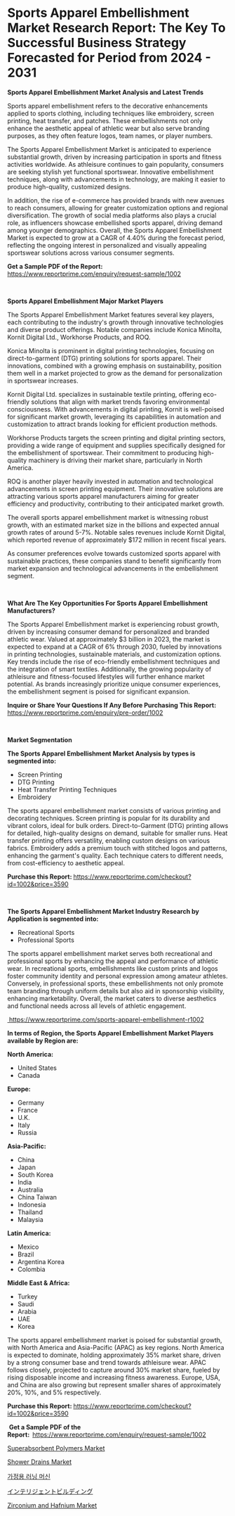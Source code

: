 <p><h1>Sports Apparel Embellishment Market Research Report: The Key To Successful Business Strategy Forecasted for Period from 2024 - 2031</h1></p><p><strong>Sports Apparel Embellishment Market Analysis and Latest Trends</strong></p>
<p><p>Sports apparel embellishment refers to the decorative enhancements applied to sports clothing, including techniques like embroidery, screen printing, heat transfer, and patches. These embellishments not only enhance the aesthetic appeal of athletic wear but also serve branding purposes, as they often feature logos, team names, or player numbers.</p><p>The Sports Apparel Embellishment Market is anticipated to experience substantial growth, driven by increasing participation in sports and fitness activities worldwide. As athleisure continues to gain popularity, consumers are seeking stylish yet functional sportswear. Innovative embellishment techniques, along with advancements in technology, are making it easier to produce high-quality, customized designs.</p><p>In addition, the rise of e-commerce has provided brands with new avenues to reach consumers, allowing for greater customization options and regional diversification. The growth of social media platforms also plays a crucial role, as influencers showcase embellished sports apparel, driving demand among younger demographics. Overall, the Sports Apparel Embellishment Market is expected to grow at a CAGR of 4.40% during the forecast period, reflecting the ongoing interest in personalized and visually appealing sportswear solutions across various consumer segments.</p></p>
<p><strong>Get a Sample PDF of the Report:&nbsp;</strong> <a href="https://www.reportprime.com/enquiry/request-sample/1002">https://www.reportprime.com/enquiry/request-sample/1002</a></p>
<p>&nbsp;</p>
<p><strong>Sports Apparel Embellishment Major Market Players</strong></p>
<p><p>The Sports Apparel Embellishment Market features several key players, each contributing to the industry's growth through innovative technologies and diverse product offerings. Notable companies include Konica Minolta, Kornit Digital Ltd., Workhorse Products, and ROQ.</p><p>Konica Minolta is prominent in digital printing technologies, focusing on direct-to-garment (DTG) printing solutions for sports apparel. Their innovations, combined with a growing emphasis on sustainability, position them well in a market projected to grow as the demand for personalization in sportswear increases.</p><p>Kornit Digital Ltd. specializes in sustainable textile printing, offering eco-friendly solutions that align with market trends favoring environmental consciousness. With advancements in digital printing, Kornit is well-poised for significant market growth, leveraging its capabilities in automation and customization to attract brands looking for efficient production methods.</p><p>Workhorse Products targets the screen printing and digital printing sectors, providing a wide range of equipment and supplies specifically designed for the embellishment of sportswear. Their commitment to producing high-quality machinery is driving their market share, particularly in North America.</p><p>ROQ is another player heavily invested in automation and technological advancements in screen printing equipment. Their innovative solutions are attracting various sports apparel manufacturers aiming for greater efficiency and productivity, contributing to their anticipated market growth.</p><p>The overall sports apparel embellishment market is witnessing robust growth, with an estimated market size in the billions and expected annual growth rates of around 5-7%. Notable sales revenues include Kornit Digital, which reported revenue of approximately $172 million in recent fiscal years.</p><p>As consumer preferences evolve towards customized sports apparel with sustainable practices, these companies stand to benefit significantly from market expansion and technological advancements in the embellishment segment.</p></p>
<p>&nbsp;</p>
<p><strong>What Are The Key Opportunities For Sports Apparel Embellishment Manufacturers?</strong></p>
<p><p>The Sports Apparel Embellishment market is experiencing robust growth, driven by increasing consumer demand for personalized and branded athletic wear. Valued at approximately $3 billion in 2023, the market is expected to expand at a CAGR of 6% through 2030, fueled by innovations in printing technologies, sustainable materials, and customization options. Key trends include the rise of eco-friendly embellishment techniques and the integration of smart textiles. Additionally, the growing popularity of athleisure and fitness-focused lifestyles will further enhance market potential. As brands increasingly prioritize unique consumer experiences, the embellishment segment is poised for significant expansion.</p></p>
<p><strong>Inquire or Share Your Questions If Any Before Purchasing This Report:</strong> <a href="https://www.reportprime.com/enquiry/pre-order/1002">https://www.reportprime.com/enquiry/pre-order/1002</a></p>
<p>&nbsp;</p>
<p><strong>Market Segmentation</strong></p>
<p><strong>The Sports Apparel Embellishment Market Analysis by types is segmented into:</strong></p>
<p><ul><li>Screen Printing</li><li>DTG Printing</li><li>Heat Transfer Printing Techniques</li><li>Embroidery</li></ul></p>
<p><p>The sports apparel embellishment market consists of various printing and decorating techniques. Screen printing is popular for its durability and vibrant colors, ideal for bulk orders. Direct-to-Garment (DTG) printing allows for detailed, high-quality designs on demand, suitable for smaller runs. Heat transfer printing offers versatility, enabling custom designs on various fabrics. Embroidery adds a premium touch with stitched logos and patterns, enhancing the garment's quality. Each technique caters to different needs, from cost-efficiency to aesthetic appeal.</p></p>
<p><strong>Purchase this Report:&nbsp;</strong><a href="https://www.reportprime.com/checkout?id=1002&price=3590">https://www.reportprime.com/checkout?id=1002&price=3590</a></p>
<p>&nbsp;</p>
<p><strong>The Sports Apparel Embellishment Market Industry Research by Application is segmented into:</strong></p>
<p><ul><li>Recreational Sports</li><li>Professional Sports</li></ul></p>
<p><p>The sports apparel embellishment market serves both recreational and professional sports by enhancing the appeal and performance of athletic wear. In recreational sports, embellishments like custom prints and logos foster community identity and personal expression among amateur athletes. Conversely, in professional sports, these embellishments not only promote team branding through uniform details but also aid in sponsorship visibility, enhancing marketability. Overall, the market caters to diverse aesthetics and functional needs across all levels of athletic engagement.</p></p>
<p><a href="https://www.reportprime.com/sports-apparel-embellishment-r1002">&nbsp;https://www.reportprime.com/sports-apparel-embellishment-r1002</a></p>
<p><strong>In terms of Region, the Sports Apparel Embellishment Market Players available by Region are:</strong></p>
<p>
    <p> <strong> North America: </strong>
        <ul>
            <li>United States</li>
            <li>Canada</li>
        </ul>
        </p> 
    <p> <strong> Europe: </strong>
        <ul>
            <li>Germany</li>
            <li>France</li>
            <li>U.K.</li>
            <li>Italy</li>
            <li>Russia</li>
        </ul>
        </p> 
    <p> <strong> Asia-Pacific: </strong>
        <ul>
            <li>China</li>
            <li>Japan</li>
            <li>South Korea</li>
            <li>India</li>
            <li>Australia</li>
            <li>China Taiwan</li>
            <li>Indonesia</li>
            <li>Thailand</li>
            <li>Malaysia</li>
        </ul>
        </p> 
    <p> <strong> Latin America: </strong>
        <ul>
            <li>Mexico</li>
            <li>Brazil</li>
            <li>Argentina Korea</li>
            <li>Colombia</li>
        </ul>
        </p> 
    <p> <strong> Middle East & Africa: </strong>
        <ul>
            <li>Turkey</li>
            <li>Saudi</li>
            <li>Arabia</li>
            <li>UAE</li>
            <li>Korea</li>
        </ul>
    </p>
    </p>
<p><p>The sports apparel embellishment market is poised for substantial growth, with North America and Asia-Pacific (APAC) as key regions. North America is expected to dominate, holding approximately 35% market share, driven by a strong consumer base and trend towards athleisure wear. APAC follows closely, projected to capture around 30% market share, fueled by rising disposable income and increasing fitness awareness. Europe, USA, and China are also growing but represent smaller shares of approximately 20%, 10%, and 5% respectively.</p></p>
<p><strong>Purchase this Report: </strong><a href="https://www.reportprime.com/checkout?id=1002&price=3590">https://www.reportprime.com/checkout?id=1002&price=3590</a></p>
<p>&nbsp;<strong>Get a Sample PDF of the Report:&nbsp;&nbsp;</strong><a href="https://www.reportprime.com/enquiry/request-sample/1002">https://www.reportprime.com/enquiry/request-sample/1002</a></p>
<p><strong></strong></p>
<p><p><a href="https://www.linkedin.com/pulse/global-superabsorbent-polymers-market-size-expected-reach-cagr-g4gxf?trackingId=olWFQihRQ%2F64o61gfX2XfA%3D%3D">Superabsorbent Polymers Market</a></p><p><a href="https://github.com/wwwkeltoum/Market-Research-Report-List-4/blob/main/shower-drains-market.md">Shower Drains Market</a></p><p><a href="https://medium.com/@addiehirthe50/%ED%99%88-%ED%8A%B8%EB%A0%88%EB%93%9C%EB%B0%80-%EC%8B%9C%EC%9E%A5-%EA%B8%80%EB%A1%9C%EB%B2%8C-%EC%8B%9C%EC%9E%A5-%EC%A0%90%EC%9C%A0%EC%9C%A8-%EB%B0%8F-%EC%88%9C%EC%9C%84-2024-2031%EB%85%84-%EC%A0%84%EC%B2%B4-%ED%8C%90%EB%A7%A4-%EB%B0%8F-%EC%88%98%EC%9A%94-%EC%98%88%EC%B8%A1-10df6c4779ba">가정용 러닝 머신</a></p><p><a href="https://medium.com/@leigh4852023/%E7%9F%A5%E7%9A%84%E3%83%93%E3%83%AB%E3%83%87%E3%82%A3%E3%83%B3%E3%82%B0%E5%B8%82%E5%A0%B4%E5%8B%95%E5%90%91-%E5%B8%82%E5%A0%B4%E3%82%BB%E3%82%B0%E3%83%A1%E3%83%B3%E3%83%86%E3%83%BC%E3%82%B7%E3%83%A7%E3%83%B3%E3%81%AE%E8%A9%B3%E7%B4%B0%E3%81%AA%E7%A0%94%E7%A9%B6%E3%81%A8%E6%96%B0%E8%88%88%E3%83%88%E3%83%AC%E3%83%B3%E3%83%89%E3%81%AE%E9%87%8D%E8%A6%81%E6%80%A7%E3%81%AE%E5%88%86%E6%9E%90-82735436a9c8">インテリジェントビルディング</a></p><p><a href="https://www.linkedin.com/pulse/zirconium-hafnium-market-overview-global-trends-future-prospects-zm8mf?trackingId=pmBU65c%2FSeOvzyubZY%2B1Iw%3D%3D">Zirconium and Hafnium Market</a></p></p>